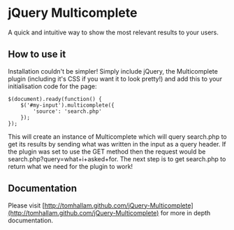 jQuery Multicomplete
====================

A quick and intuitive way to show the most relevant results to your users.

How to use it
-------------

Installation couldn't be simpler! Simply include jQuery, the Multicomplete plugin (including it's CSS if you want it to look pretty!) and add this to your initialisation code for the page:

```
$(document).ready(function() {
    $('#my-input').multicomplete({
        'source': 'search.php'
    });
});
```

This will create an instance of Multicomplete which will query search.php to get its results by sending what was written in the input as a query header. If the plugin was set to use the GET method then the request would be search.php?query=what+i+asked+for. The next step is to get search.php to return what we need for the plugin to work!

Documentation
-------------
Please visit [http://tomhallam.github.com/jQuery-Multicomplete](http://tomhallam.github.com/jQuery-Multicomplete) for more in depth documentation.